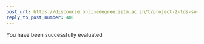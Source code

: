 ```yaml
---
post_url: https://discourse.onlinedegree.iitm.ac.in/t/project-2-tds-solver-discussion-thread/169029/403
reply_to_post_number: 401
---
```

You have been successfully evaluated